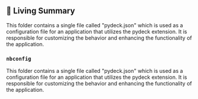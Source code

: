 

<!-- Living README Summary -->
## 🌳 Living Summary

This folder contains a single file called "pydeck.json" which is used as a configuration file for an application that utilizes the pydeck extension. It is responsible for customizing the behavior and enhancing the functionality of the application.


### `nbconfig`

This folder contains a single file called "pydeck.json" which is used as a configuration file for an application that utilizes the pydeck extension. It is responsible for customizing the behavior and enhancing the functionality of the application.

<!-- Living README Summary -->